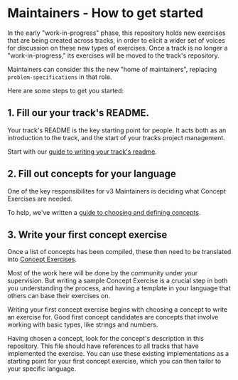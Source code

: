 # Maintainers - How to get started

In the early "work-in-progress" phase, this repository holds new exercises that are being created across tracks, in order to elicit a wider set of voices for discussion on these new types of exercises. Once a track is no longer a "work-in-progress," its exercises will be moved to the track's repository.

Maintainers can consider this the new "home of maintainers", replacing `problem-specifications` in that role.

Here are some steps to get you started:

## 1. Fill our your track's README.

Your track's README is the key starting point for people. It acts both as an introduction to the track, and the start of your tracks project management.

Start with our [guide to writing your track's readme](maintainers-track-readme.md).

## 2. Fill out concepts for your language

One of the key responsibilites for v3 Maintainers is deciding what Concept Exercises are needed.

To help, we've written a [guide to choosing and defining concepts](maintainers-concepts.md).

## 3. Write your first concept exercise

Once a list of concepts has been compiled, these then need to be translated into [Concept Exercises](./concept-exercises.md).

Most of the work here will be done by the community under your supervision. But writing a sample Concept Exercise is a crucial step in both you understanding the process, and having a template in your language that others can base their exercises on.

Writing your first concept exercise begins with choosing a concept to write an exercise for. Good first concept candidates are concepts that involve working with basic types, like strings and numbers.

Having chosen a concept, look for the concept's description in this repository. This file should have references to all tracks that have implemented the exercise. You can use these existing implementations as a starting point for your first concept exercise, which you can then tailor to your specific language.
